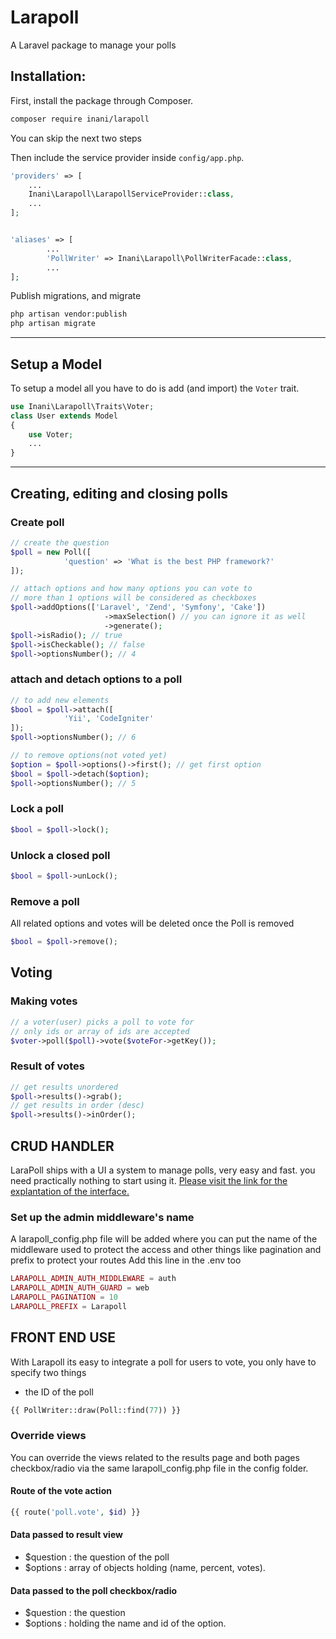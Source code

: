 # Larapoll
A Laravel package to manage your polls


## Installation:
First, install the package through Composer. 

```bash
composer require inani/larapoll 
```

You can skip the next two steps

Then include the service provider inside `config/app.php`.

```php
'providers' => [
    ...
    Inani\Larapoll\LarapollServiceProvider::class,
    ...
];


'aliases' => [
        ...
        'PollWriter' => Inani\Larapoll\PollWriterFacade::class,
        ...
];
```


Publish migrations, and migrate

```bash
php artisan vendor:publish
php artisan migrate
```

___

## Setup a Model

To setup a model all you have to do is add (and import) the `Voter` trait.

```php
use Inani\Larapoll\Traits\Voter;
class User extends Model
{
    use Voter;
    ...
}
```

___

## Creating, editing and closing polls

### Create poll
```php
// create the question
$poll = new Poll([
            'question' => 'What is the best PHP framework?'
]); 

// attach options and how many options you can vote to
// more than 1 options will be considered as checkboxes
$poll->addOptions(['Laravel', 'Zend', 'Symfony', 'Cake'])
                     ->maxSelection() // you can ignore it as well
                     ->generate();
$poll->isRadio(); // true
$poll->isCheckable(); // false
$poll->optionsNumber(); // 4
```
### attach and detach options to a poll
```php
// to add new elements 
$bool = $poll->attach([
            'Yii', 'CodeIgniter'
]);
$poll->optionsNumber(); // 6

// to remove options(not voted yet)
$option = $poll->options()->first(); // get first option
$bool = $poll->detach($option); 
$poll->optionsNumber(); // 5
```
### Lock a poll
```php
$bool = $poll->lock();
```
### Unlock a closed poll
```php
$bool = $poll->unLock();
```
### Remove a poll
All related options and votes will be deleted once the Poll is removed
```php
$bool = $poll->remove();
```
## Voting

### Making votes
```php
// a voter(user) picks a poll to vote for
// only ids or array of ids are accepted
$voter->poll($poll)->vote($voteFor->getKey());
```
### Result of votes
```php
// get results unordered
$poll->results()->grab();
// get results in order (desc)
$poll->results()->inOrder();
```

## CRUD HANDLER
LaraPoll ships with a UI a system to manage polls, very easy and fast. you need practically nothing to start using it.
[Please visit the link for the explantation of the interface.](https://medium.com/@InaniT0/create-polls-easily-using-laravel-package-larapoll-d8e520f021f5)

### Set up the admin middleware's name
A larapoll_config.php file will be added where you can put the name of the middleware used to protect the access and other things like pagination and prefix to protect your routes
Add this line in the .env too

```php
LARAPOLL_ADMIN_AUTH_MIDDLEWARE = auth
LARAPOLL_ADMIN_AUTH_GUARD = web
LARAPOLL_PAGINATION = 10
LARAPOLL_PREFIX = Larapoll
```

## FRONT END USE
With Larapoll its easy to integrate a poll for users to vote, you only have to specify two things
- the ID of the poll 

```php
{{ PollWriter::draw(Poll::find(77)) }}
```
### Override views
You can override the views related to the results page and both pages checkbox/radio via the same larapoll_config.php file in the config folder.

#### Route of the vote action
``` php
{{ route('poll.vote', $id) }}
```

#### Data passed to result view
- $question : the question of the poll
- $options : array of objects holding (name, percent, votes).
#### Data passed to the poll checkbox/radio
- $question : the question
- $options : holding the name and id of the option.



